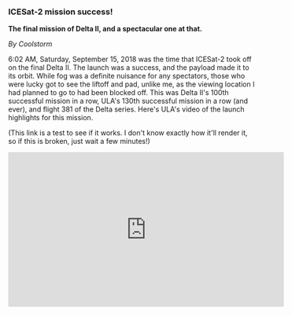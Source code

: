 ### ICESat-2 mission success!
**The final mission of Delta II, and a spectacular one at that.**

*By Coolstorm*

  6:02 AM, Saturday, September 15, 2018 was the time that ICESat-2 took off on the final Delta II. The launch was a success, and the payload made it to its orbit. While fog was a definite nuisance for any spectators, those who were lucky got to see the liftoff and pad, unlike me, as the viewing location I had planned to go to had been blocked off. This was Delta II's 100th successful mission in a row, ULA's 130th successful mission in a row (and ever), and flight 381 of the Delta series. Here's ULA's video of the launch highlights for this mission.
  
  (This link is a test to see if it works. I don't know exactly how it'll render it, so if this is broken, just wait a few minutes!)
  <iframe width="560" height="315" src="https://www.youtube-nocookie.com/embed/jaIAqj-ReII?rel=0" frameborder="0" allow="autoplay; encrypted-media" allowfullscreen></iframe>
